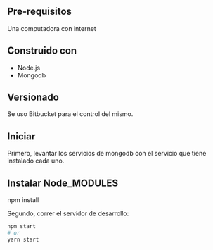


## Pre-requisitos
Una computadora con internet

## Construido con
- Node.js
- Mongodb

## Versionado
Se uso Bitbucket para el control del mismo.





## Iniciar
Primero, levantar los servicios de mongodb con el servicio que tiene instalado cada uno.

## Instalar Node_MODULES
npm install

Segundo, correr el servidor de desarrollo:
```bash
npm start
# or
yarn start
```

